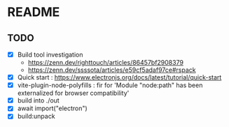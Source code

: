 # README

## TODO
* [x] Build tool investigation
   - https://zenn.dev/righttouch/articles/86457bf2908379
   - https://zenn.dev/ssssota/articles/e59cf5adaf97ce#rspack
* [x] Quick start : https://www.electronjs.org/docs/latest/tutorial/quick-start
* [x] vite-plugin-node-polyfills : fir for 'Module "node:path" has been externalized for browser compatibility'
* [x] build into ./out
* [x] await import("electron")
* [x] build:unpack
